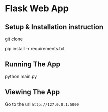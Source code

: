 # Flask Web App

## Setup & Installation instruction

git clone <repo-url>

pip install -r requirements.txt

## Running The App

python main.py

## Viewing The App

Go to the url `http://127.0.0.1:5000`
